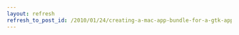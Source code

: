 ```yaml
---
layout: refresh
refresh_to_post_id: /2010/01/24/creating-a-mac-app-bundle-for-a-gtk-application
---
```

